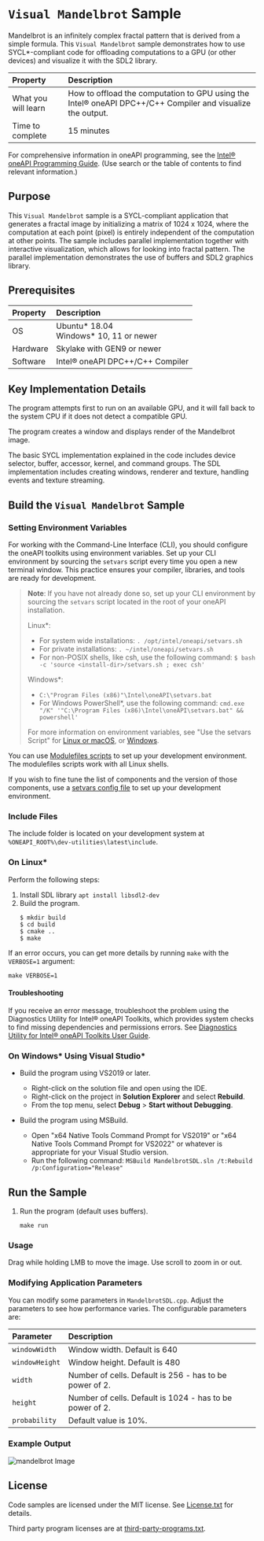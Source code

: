 ﻿# `Visual Mandelbrot` Sample

Mandelbrot is an infinitely complex fractal pattern that is derived from a
simple formula. This `Visual Mandelbrot` sample demonstrates how to use SYCL*-compliant code for offloading computations to a GPU (or other devices) and visualize it with the SDL2 library.

| Property                       | Description
|:---                               |:---
| What you will learn               | How to offload the computation to GPU using the Intel&reg; oneAPI DPC++/C++ Compiler and visualize the output.
| Time to complete                  | 15 minutes

For comprehensive information in oneAPI programming, see the [Intel&reg; oneAPI Programming Guide](https://software.intel.com/en-us/oneapi-programming-guide). (Use search or the table of contents to find relevant information.)

## Purpose

This `Visual Mandelbrot` sample is a SYCL-compliant application that generates a fractal image by
initializing a matrix of 1024 x 1024, where the computation at each point (pixel)
is entirely independent of the computation at other points. The sample includes parallel implementation together with interactive visualization, which allows for looking into fractal pattern. The parallel implementation demonstrates the use of buffers and SDL2 graphics library.

## Prerequisites
| Property                       | Description
|:---                               |:---
| OS                                | Ubuntu* 18.04 <br>Windows* 10, 11 or newer
| Hardware                          | Skylake with GEN9 or newer
| Software                          | Intel&reg; oneAPI DPC++/C++ Compiler

## Key Implementation Details

The program attempts first to run on an available GPU, and it will fall back to the system CPU if it does not detect a compatible GPU.

The program creates a window and displays render of the Mandelbrot image.

The basic SYCL implementation explained in the code includes device selector,
buffer, accessor, kernel, and command groups.
The SDL implementation includes creating windows, renderer and texture, handling events and texture streaming.

## Build the `Visual Mandelbrot` Sample

### Setting Environment Variables
For working with the Command-Line Interface (CLI), you should configure the oneAPI toolkits using environment variables. Set up your CLI environment by
sourcing the `setvars` script every time you open a new terminal window. This practice ensures your compiler, libraries, and tools are ready for development.

> **Note**: If you have not already done so, set up your CLI
> environment by sourcing  the `setvars` script located in
> the root of your oneAPI installation.
>
> Linux*:
> - For system wide installations: `. /opt/intel/oneapi/setvars.sh`
> - For private installations: `. ~/intel/oneapi/setvars.sh`
> - For non-POSIX shells, like csh, use the following command: `$ bash -c 'source <install-dir>/setvars.sh ; exec csh'`
>
> Windows*:
> - `C:\"Program Files (x86)"\Intel\oneAPI\setvars.bat`
> - For Windows PowerShell*, use the following command: `cmd.exe "/K" '"C:\Program Files (x86)\Intel\oneAPI\setvars.bat" && powershell'`
>
>For more information on environment variables, see "Use the setvars Script" for [Linux or macOS](https://www.intel.com/content/www/us/en/develop/documentation/oneapi-programming-guide/top/oneapi-development-environment-setup/use-the-setvars-script-with-linux-or-macos.html), or [Windows](https://www.intel.com/content/www/us/en/develop/documentation/oneapi-programming-guide/top/oneapi-development-environment-setup/use-the-setvars-script-with-windows.html).

You can use [Modulefiles scripts](https://www.intel.com/content/www/us/en/develop/documentation/oneapi-programming-guide/top/oneapi-development-environment-setup/use-modulefiles-with-linux.html) to set up your development environment. The modulefiles scripts work with all Linux shells.

If you wish to fine tune the list of components and the version of those components, use
a [setvars config file](https://www.intel.com/content/www/us/en/develop/documentation/oneapi-programming-guide/top/oneapi-development-environment-setup/use-the-setvars-script-with-linux-or-macos/use-a-config-file-for-setvars-sh-on-linux-or-macos.html) to set up your development environment.

### Include Files
The include folder is located on your development system at `%ONEAPI_ROOT%\dev-utilities\latest\include`.

### On Linux*
Perform the following steps:
1. Install SDL library `apt install libsdl2-dev`
2. Build the program.
   ```
   $ mkdir build
   $ cd build
   $ cmake ..
   $ make
   ```

If an error occurs, you can get more details by running `make` with the `VERBOSE=1` argument:
```
make VERBOSE=1
```

#### Troubleshooting
If you receive an error message, troubleshoot the problem using the Diagnostics Utility for Intel&reg; oneAPI Toolkits, which provides system checks to find missing
dependencies and permissions errors. See [Diagnostics Utility for Intel&reg; oneAPI Toolkits User Guide](https://www.intel.com/content/www/us/en/develop/documentation/diagnostic-utility-user-guide/top.html).


### On Windows* Using Visual Studio*
- Build the program using VS2019 or later.
    - Right-click on the solution file and open using the IDE.
    - Right-click on the project in **Solution Explorer** and select **Rebuild**.
    - From the top menu, select **Debug** > **Start without Debugging**.

- Build the program using MSBuild.
     - Open "x64 Native Tools Command Prompt for VS2019" or "x64 Native Tools Command Prompt for VS2022" or whatever is appropriate for your Visual Studio version.
     - Run the following command: `MSBuild MandelbrotSDL.sln /t:Rebuild /p:Configuration="Release"`


## Run the Sample
1. Run the program (default uses buffers).
    ```
    make run
    ```
### Usage

Drag while holding LMB to move the image.
Use scroll to zoom in or out. 

### Modifying Application Parameters

You can modify some parameters in `MandelbrotSDL.cpp`. Adjust the parameters to see how performance varies. The configurable parameters are:

|Parameter |Description
|:--- |:---
|`windowWidth` |Window width. Default is 640
|`windowHeight` |Window height. Default is 480
|`width` |Number of cells. Default is 256 - has to be power of 2.
|`height` |Number of cells. Default is 1024 - has to be power of 2.
|`probability` |Default value is 10%.


### Example Output
![mandelbrot Image](Image.png "Title")

## License
Code samples are licensed under the MIT license. See
[License.txt](https://github.com/oneapi-src/oneAPI-samples/blob/master/License.txt) for details.

Third party program licenses are at [third-party-programs.txt](https://github.com/oneapi-src/oneAPI-samples/blob/master/third-party-programs.txt).